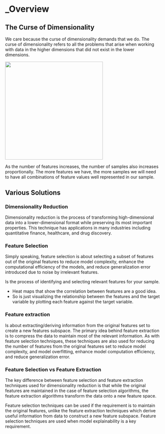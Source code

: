 # _Overview

## The Curse of Dimensionality

We care because the curse of dimensionality demands that we do. The curse of dimensionality refers to all the problems that arise when working with data in the higher dimensions that did not exist in the lower dimensions.

<img src="image1.jpg" style="width:3.31667in" />

As the number of features increases, the number of samples also increases proportionally. The more features we have, the more samples we will need to have all combinations of feature values well represented in our sample.

## Various Solutions

### Dimensionality Reduction

Dimensionality reduction is the process of transforming high-dimensional data into a lower-dimensional format while preserving its most important properties. This technique has applications in many industries including quantitative finance, healthcare, and drug discovery.

### Feature Selection

Simply speaking, feature selection is about selecting a subset of features out of the original features to reduce model complexity, enhance the computational efficiency of the models, and reduce generalization error introduced due to noise by irrelevant features.

Is the process of identifying and selecting relevant features for your sample.

- Heat maps that show the correlation between features are a good idea.
- So is just visualizing the relationship between the features and the target variable by plotting each feature against the target variable.

### Feature extraction

Is about extracting/deriving information from the original features set to create a new features subspace. The primary idea behind feature extraction is to compress the data to maintain most of the relevant information. As with feature selection techniques, these techniques are also used for reducing the number of features from the original features set to reduce model complexity, and model overfitting, enhance model computation efficiency, and reduce generalization error.

### Feature Selection vs Feature Extraction

The key difference between feature selection and feature extraction techniques used for dimensionality reduction is that while the original features are maintained in the case of feature selection algorithms, the feature extraction algorithms transform the data onto a new feature space.

Feature selection techniques can be used if the requirement is to maintain the original features, unlike the feature extraction techniques which derive useful information from data to construct a new feature subspace. Feature selection techniques are used when model explainability is a key requirement.
